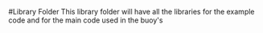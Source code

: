 #Library Folder
This library folder will have all the libraries for the example code and for the main code used in the buoy's
